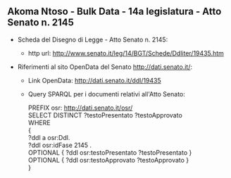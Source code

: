 ## Akoma Ntoso - Bulk Data - 14a legislatura - Atto Senato n. 2145 ##

* Scheda del Disegno di Legge - Atto Senato n. 2145:
	* http url: http://www.senato.it/leg/14/BGT/Schede/Ddliter/19435.htm

* Riferimenti al sito OpenData del Senato http://dati.senato.it/:
	* Link OpenData: http://dati.senato.it/ddl/19435
	* Query SPARQL per i documenti relativi all'Atto Senato:

        PREFIX osr: <http://dati.senato.it/osr/>  
		SELECT DISTINCT ?testoPresentato ?testoApprovato  
		WHERE  
		{  
		    ?ddl a osr:Ddl.  
		    ?ddl osr:idFase 2145 .  
		    OPTIONAL { ?ddl osr:testoPresentato ?testoPresentato }  
		    OPTIONAL { ?ddl osr:testoApprovato ?testoApprovato }  
		}
		